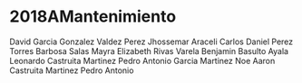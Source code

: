 # 2018AMantenimiento
David Garcia Gonzalez
Valdez Perez Jhossemar Araceli 
Carlos Daniel Perez Torres
Barbosa Salas Mayra Elizabeth
Rivas Varela Benjamin
Basulto Ayala Leonardo
Castruita Martinez Pedro Antonio
Garcia Martinez Noe Aaron
Castruita Martinez Pedro Antonio

